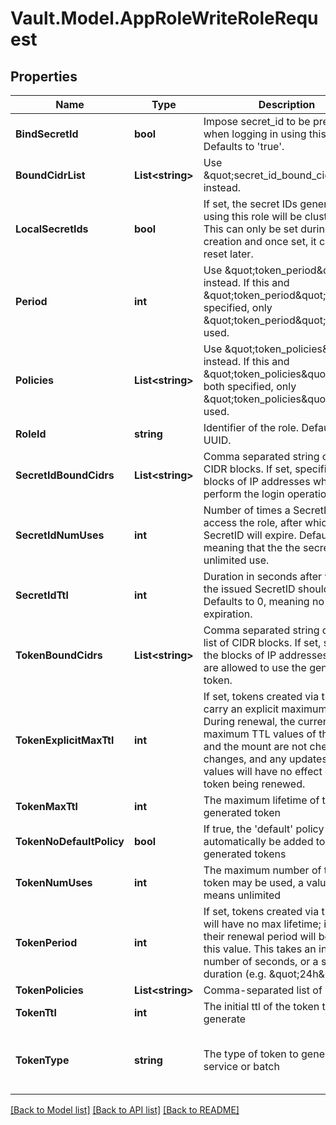 # Vault.Model.AppRoleWriteRoleRequest

## Properties

Name | Type | Description | Notes
------------ | ------------- | ------------- | -------------
**BindSecretId** | **bool** | Impose secret_id to be presented when logging in using this role. Defaults to &#x27;true&#x27;. | [optional] [default to true]
**BoundCidrList** | **List&lt;string&gt;** | Use \&quot;secret_id_bound_cidrs\&quot; instead. | [optional] 
**LocalSecretIds** | **bool** | If set, the secret IDs generated using this role will be cluster local. This can only be set during role creation and once set, it can&#x27;t be reset later. | [optional] 
**Period** | **int** | Use \&quot;token_period\&quot; instead. If this and \&quot;token_period\&quot; are both specified, only \&quot;token_period\&quot; will be used. | [optional] 
**Policies** | **List&lt;string&gt;** | Use \&quot;token_policies\&quot; instead. If this and \&quot;token_policies\&quot; are both specified, only \&quot;token_policies\&quot; will be used. | [optional] 
**RoleId** | **string** | Identifier of the role. Defaults to a UUID. | [optional] 
**SecretIdBoundCidrs** | **List&lt;string&gt;** | Comma separated string or list of CIDR blocks. If set, specifies the blocks of IP addresses which can perform the login operation. | [optional] 
**SecretIdNumUses** | **int** | Number of times a SecretID can access the role, after which the SecretID will expire. Defaults to 0 meaning that the the secret_id is of unlimited use. | [optional] 
**SecretIdTtl** | **int** | Duration in seconds after which the issued SecretID should expire. Defaults to 0, meaning no expiration. | [optional] 
**TokenBoundCidrs** | **List&lt;string&gt;** | Comma separated string or JSON list of CIDR blocks. If set, specifies the blocks of IP addresses which are allowed to use the generated token. | [optional] 
**TokenExplicitMaxTtl** | **int** | If set, tokens created via this role carry an explicit maximum TTL. During renewal, the current maximum TTL values of the role and the mount are not checked for changes, and any updates to these values will have no effect on the token being renewed. | [optional] 
**TokenMaxTtl** | **int** | The maximum lifetime of the generated token | [optional] 
**TokenNoDefaultPolicy** | **bool** | If true, the &#x27;default&#x27; policy will not automatically be added to generated tokens | [optional] 
**TokenNumUses** | **int** | The maximum number of times a token may be used, a value of zero means unlimited | [optional] 
**TokenPeriod** | **int** | If set, tokens created via this role will have no max lifetime; instead, their renewal period will be fixed to this value. This takes an integer number of seconds, or a string duration (e.g. \&quot;24h\&quot;). | [optional] 
**TokenPolicies** | **List&lt;string&gt;** | Comma-separated list of policies | [optional] 
**TokenTtl** | **int** | The initial ttl of the token to generate | [optional] 
**TokenType** | **string** | The type of token to generate, service or batch | [optional] [default to "default-service"]


[[Back to Model list]](../README.md#documentation-for-models) [[Back to API list]](../README.md#documentation-for-api-endpoints) [[Back to README]](../README.md)

